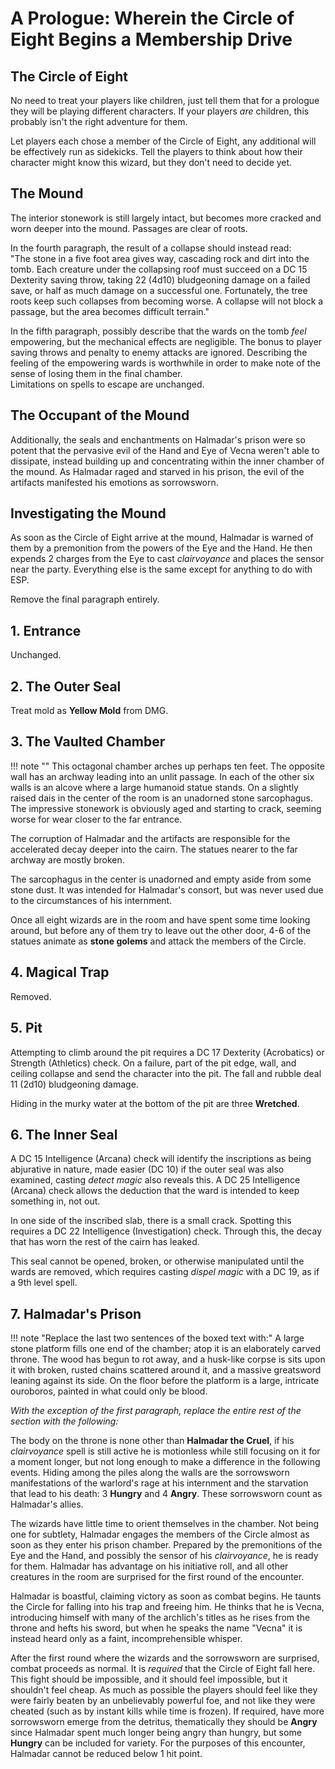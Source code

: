 # A Prologue: Wherein the Circle of Eight Begins a Membership Drive

## The Circle of Eight

No need to treat your players like children, just tell them that for a prologue they will be playing different characters. If your players *are* children, this probably isn't the right adventure for them.  

Let players each chose a member of the Circle of Eight, any additional will be effectively run as sidekicks. Tell the players to think about how their character might know this wizard, but they don't need to decide yet.  

## The Mound

The interior stonework is still largely intact, but becomes more cracked and worn deeper into the mound. Passages are clear of roots.  

In the fourth paragraph, the result of a collapse should instead read:  
"The stone in a five foot area gives way, cascading rock and dirt into the tomb. Each creature under the collapsing roof must succeed on a DC 15 Dexterity saving throw, taking 22 (4d10) bludgeoning damage on a failed save, or half as much damage on a successful one. Fortunately, the tree roots keep such collapses from becoming worse. A collapse will not block a passage, but the area becomes difficult terrain."  

In the fifth paragraph, possibly describe that the wards on the tomb *feel* empowering, but the mechanical effects are negligible. The bonus to player saving throws and penalty to enemy attacks are ignored. Describing the feeling of the empowering wards is worthwhile in order to make note of the sense of losing them in the final chamber.  
Limitations on spells to escape are unchanged.  

## The Occupant of the Mound

Additionally, the seals and enchantments on Halmadar's prison were so potent that the pervasive evil of the Hand and Eye of Vecna weren't able to dissipate, instead building up and concentrating within the inner chamber of the mound. As Halmadar raged and starved in his prison, the evil of the artifacts manifested his emotions as sorrowsworn.  

## Investigating the Mound

As soon as the Circle of Eight arrive at the mound, Halmadar is warned of them by a premonition from the powers of the Eye and the Hand. He then expends 2 charges from the Eye to cast *clairvoyance* and places the sensor near the party. Everything else is the same except for anything to do with ESP.  

Remove the final paragraph entirely.  

## 1. Entrance

Unchanged.  

## 2. The Outer Seal

Treat mold as **Yellow Mold** from DMG.  

## 3. The Vaulted Chamber

!!! note ""
    This octagonal chamber arches up perhaps ten feet. The opposite wall has an archway leading into an unlit passage. In each of the other six walls is an alcove where a large humanoid statue stands. On a slightly raised dais in the center of the room is an unadorned stone sarcophagus. The impressive stonework is obviously aged and starting to crack, seeming worse for wear closer to the far entrance.

The corruption of Halmadar and the artifacts are responsible for the accelerated decay deeper into the cairn. The statues nearer to the far archway are mostly broken.  

The sarcophagus in the center is unadorned and empty aside from some stone dust. It was intended for Halmadar's consort, but was never used due to the circumstances of his internment.  

Once all eight wizards are in the room and have spent some time looking around, but before any of them try to leave out the other door, 4-6 of the statues animate as **stone golems** and attack the members of the Circle.  

## 4. Magical Trap

Removed.  

## 5. Pit

Attempting to climb around the pit requires a DC 17 Dexterity (Acrobatics) or Strength (Athletics) check. On a failure, part of the pit edge, wall, and ceiling collapse and send the character into the pit. The fall and rubble deal 11 (2d10) bludgeoning damage.  

Hiding in the murky water at the bottom of the pit are three **Wretched**.  

## 6. The Inner Seal

A DC 15 Intelligence (Arcana) check will identify the inscriptions as being abjurative in nature, made easier (DC 10) if the outer seal was also examined, casting *detect magic* also reveals this. A DC 25 Intelligence (Arcana) check allows the deduction that the ward is intended to keep something in, not out.  

In one side of the inscribed slab, there is a small crack. Spotting this requires a DC 22 Intelligence (Investigation) check. Through this, the decay that has worn the rest of the cairn has leaked.  

This seal cannot be opened, broken, or otherwise manipulated until the wards are removed, which requires casting *dispel magic* with a DC 19, as if a 9th level spell.  

## 7. Halmadar's Prison

!!! note "Replace the last two sentences of the boxed text with:"
    A large stone platform fills one end of the chamber; atop it is an elaborately carved throne. The wood has begun to rot away, and a husk-like corpse is sits upon it with broken, rusted chains scattered around it, and a massive greatsword leaning against its side. On the floor before the platform is a large, intricate ouroboros, painted in what could only be blood.

*With the exception of the first paragraph, replace the entire rest of the section with the following:*  

The body on the throne is none other than **Halmadar the Cruel**, if his *clairvoyance* spell is still active he is motionless while still focusing on it for a moment longer, but not long enough to make a difference in the following events. Hiding among the piles along the walls are the sorrowsworn manifestations of the warlord's rage at his internment and the starvation that lead to his death: 3 **Hungry** and 4 **Angry**. These sorrowsworn count as Halmadar's allies.  

The wizards have little time to orient themselves in the chamber. Not being one for subtlety, Halmadar engages the members of the Circle almost as soon as they enter his prison chamber. Prepared by the premonitions of the Eye and the Hand, and possibly the sensor of his *clairvoyance*, he is ready for them. Halmadar has advantage on his initiative roll, and all other creatures in the room are surprised for the first round of the encounter.  

Halmadar is boastful, claiming victory as soon as combat begins. He taunts the Circle for falling into his trap and freeing him. He thinks that he is Vecna, introducing himself with many of the archlich's titles as he rises from the throne and hefts his sword, but when he speaks the name "Vecna" it is instead heard only as a faint, incomprehensible whisper.  

After the first round where the wizards and the sorrowsworn are surprised, combat proceeds as normal. It is *required* that the Circle of Eight fall here. This fight should be impossible, and it should feel impossible, but it shouldn't feel cheap. As much as possible the players should feel like they were fairly beaten by an unbelievably powerful foe, and not like they were cheated (such as by instant kills while time is frozen). If required, have more sorrowsworn emerge from the detritus, thematically they should be **Angry** since Halmadar spent much longer being angry than hungry, but some **Hungry** can be included for variety. For the purposes of this encounter, Halmadar cannot be reduced below 1 hit point.  
